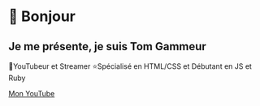
<h1>👋 Bonjour</h1>
<h2>Je me présente, je suis Tom Gammeur</h2>
📱YouTubeur et Streamer
⭐Spécialisé en HTML/CSS et Débutant en JS et Ruby

<a href="https://www.youtube.com/channel/UCTbv9-b2Sq1LK0D0nO5Wb2A/videos"> Mon YouTube</a>
